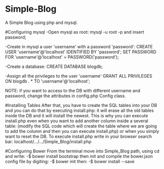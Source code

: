 # Simple-Blog
A Simple Blog using php and mysql. 

#Configuring mysql
-Open mysql as root: mysql -u root -p and insert password;

-Create in mysql a user 'username' with a password 'password': 
  CREATE USER 'username'@'localhost' IDENTIFIED BY 'password';
  SET PASSWORD FOR 'username'@'localhost' = PASSWORD('password');

-Create a database:
  CREATE DATABASE blogdb;

-Assign all the privileges to the user 'username'
  GRANT ALL PRIVILEGES ON blogdb . * TO 'username'@'localhost';

NOTE: if you want to access to the DB with different username and password, 
      change the attributes in config.php Config class.


#Installing Tables
After that, you have to create the SQL tables into your DB and you can do that
by executing install.php: it will erase all the old tables inside the DB and 
it will install the newest. This is why you can execute install.php even when 
you want to add another column inside a several table:
(modify the SQL code which will create the table where we are going to 
add the column and then you can execute install.php)
or when you simply want to reset the DB.
To execute install.php write in your browser search bar: 
localhost/.../.../Simple_Blog/install.php


#Configuring Bower
From the terminal move into Simple_Blog path, using cd and write:
-$ bower install bootstrap
then init and compile the bower.json config file by digiting:
-$ bower init
then:
-$ bower install --save




